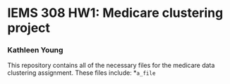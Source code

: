 # IEMS 308 HW1: Medicare clustering project
### Kathleen Young

This repository contains all of the necessary files for the medicare data clustering assignment. These files include:
*`a_file`
